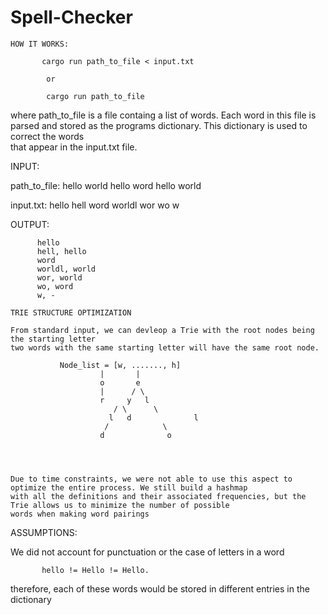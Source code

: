 # Spell-Checker


   
	HOW IT WORKS:
        
           cargo run path_to_file < input.txt
                
            or 

            cargo run path_to_file

   where path_to_file is a file containg a list of words. Each word in this file
   is parsed and stored as the programs dictionary. This dictionary is used to correct the words  
   that appear in the input.txt file. 

   INPUT:

   path_to_file: hello world hello word hello world

   input.txt: 
           hello
           hell
           word
           worldl
           wor
           wo
           w



   OUTPUT:

          hello
          hell, hello
          word 
          worldl, world
          wor, world
          wo, word
          w, -

	TRIE STRUCTURE OPTIMIZATION

	From standard input, we can devleop a Trie with the root nodes being the starting letter 
	two words with the same starting letter will have the same root node. 
					
			   Node_list = [w, ......., h]   			
        				|	    |
        				o 	    e
        				|	   / \
        				r	  y   l
        			       / \		\
        			      l	  d 	         l
        			     / 			  \
        			    d 			   o 




	Due to time constraints, we were not able to use this aspect to optimize the entire process. We still build a hashmap 
 	with all the definitions and their associated frequencies, but the Trie allows us to minimize the number of possible
	words when making word pairings

   ASSUMPTIONS:

   We did not account for punctuation or the case of letters in a word
   
           hello != Hello != Hello.
   
   therefore, each of these words would be stored in different entries in the dictionary 
   
